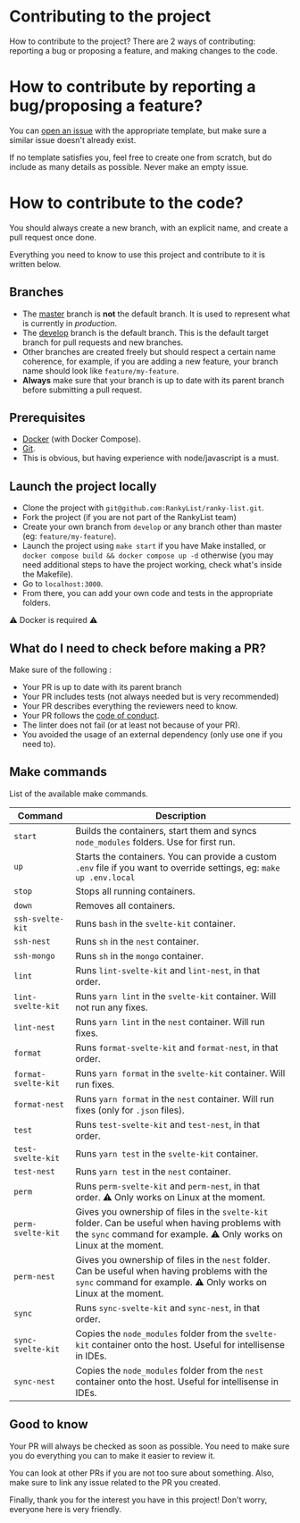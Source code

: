 # Contributing to the project
How to contribute to the project?
There are 2 ways of contributing: reporting a bug or proposing a feature, and making changes to the code.

# How to contribute by reporting a bug/proposing a feature?
You can [open an issue](https://github.com/RankyList/ranky-list/issues/new/choose) with the appropriate template, but make sure a similar issue doesn't already exist.

If no template satisfies you, feel free to create one from scratch, but do include as many details as possible. Never make an empty issue.

# How to contribute to the code?
You should always create a new branch, with an explicit name, and create a pull request once done.

Everything you need to know to use this project and contribute to it is written below.

## Branches
- The [master](https://github.com/RankyList/ranky-list/tree/master) branch is **not** the default branch. It is used to represent what is currently in *production*.
- The [develop](https://github.com/RankyList/ranky-list) branch is the default branch. This is the default target branch for pull requests and new branches.
- Other branches are created freely but should respect a certain name coherence, for example, if you are adding a new feature, your branch name should look like `feature/my-feature`.
- **Always** make sure that your branch is up to date with its parent branch before submitting a pull request.

## Prerequisites
- [Docker](https://www.docker.com/) (with Docker Compose).
- [Git](https://git-scm.com/).
- This is obvious, but having experience with node/javascript is a must.

## Launch the project locally
- Clone the project with `git@github.com:RankyList/ranky-list.git`.
- Fork the project (if you are not part of the RankyList team)
- Create your own branch from `develop` or any branch other than master (eg: `feature/my-feature`).
- Launch the project using `make start` if you have Make installed, or `docker compose build && docker compose up -d` otherwise (you may need additional steps to have the project working, check what's inside the Makefile).
- Go to `localhost:3000`.
- From there, you can add your own code and tests in the appropriate folders.

⚠️ Docker is required ⚠️

## What do I need to check before making a PR?
Make sure of the following :
- Your PR is up to date with its parent branch
- Your PR includes tests (not always needed but is very recommended)
- Your PR describes everything the reviewers need to know.
- Your PR follows the [code of conduct](CODE_OF_CONDUCT.md).
- The linter does not fail (or at least not because of your PR).
- You avoided the usage of an external dependency (only use one if you need to).

## Make commands
List of the available make commands.

| Command               | Description  |
|-----------------------|---------------------------------------------------------------------------------------------------------------------------------------------------------------------------|
| `start`               | Builds the containers, start them and syncs `node_modules` folders. Use for first run.                                                                                    |
| `up`                  | Starts the containers. You can provide a custom `.env` file if you want to override settings, eg: `make up .env.local`                                                    |
| `stop`                | Stops all running containers.                                                                                                                                             |
| `down`                | Removes all containers.                                                                                                                                                   |
| `ssh-svelte-kit`      | Runs `bash` in the `svelte-kit` container.                                                                                                                                |
| `ssh-nest`            | Runs `sh` in the `nest` container.                                                                                                                                        |
| `ssh-mongo`           | Runs `sh` in the `mongo` container.                                                                                                                                       |
| `lint`                | Runs `lint-svelte-kit` and `lint-nest`, in that order.                                                                                                                    |
| `lint-svelte-kit`     | Runs `yarn lint` in the `svelte-kit` container. Will not run any fixes.                                                                                                   |
| `lint-nest`           | Runs `yarn lint` in the `nest` container. Will run fixes.                                                                                                                 |
| `format`              | Runs `format-svelte-kit` and `format-nest`, in that order.                                                                                                                |
| `format-svelte-kit`   | Runs `yarn format` in the `svelte-kit` container. Will run fixes.                                                                                                         |
| `format-nest`         | Runs `yarn format` in the `nest` container. Will run fixes (only for `.json` files).                                                                                      |
| `test`                | Runs `test-svelte-kit` and `test-nest`, in that order.                                                                                                                    |
| `test-svelte-kit`     | Runs `yarn test` in the `svelte-kit` container.                                                                                                                           |
| `test-nest`           | Runs `yarn test` in the `nest` container.                                                                                                                                 |
| `perm`                | Runs `perm-svelte-kit` and `perm-nest`, in that order. ⚠️ Only works on Linux at the moment.                                                                              |
| `perm-svelte-kit`     | Gives you ownership of files in the `svelte-kit` folder. Can be useful when having problems with the `sync` command for example. ⚠️ Only works on Linux at the moment.    |
| `perm-nest`           | Gives you ownership of files in the `nest` folder. Can be useful when having problems with the `sync` command for example. ⚠️ Only works on Linux at the moment.          |
| `sync`                | Runs `sync-svelte-kit` and `sync-nest`, in that order.                                                                                                                    |
| `sync-svelte-kit`     | Copies the `node_modules` folder from the `svelte-kit` container onto the host. Useful for intellisense in IDEs.                                                          |
| `sync-nest`           | Copies the `node_modules` folder from the `nest` container onto the host. Useful for intellisense in IDEs.                                                                |

## Good to know
Your PR will always be checked as soon as possible. You need to make sure you do everything you can to make it easier to review it.

You can look at other PRs if you are not too sure about something. Also, make sure to link any issue related to the PR you created.

Finally, thank you for the interest you have in this project! Don't worry, everyone here is very friendly.
